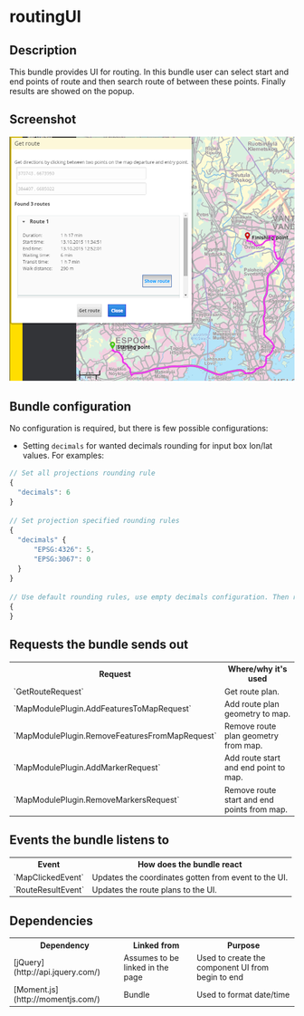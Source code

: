 # routingUI

## Description

This bundle provides UI for routing. In this bundle user can select start and end points of route and then search route of between these points. Finally results are showed on the popup.


## Screenshot

![screenshot](routingui.png)

## Bundle configuration

No configuration is required, but there is few possible configurations:

- Setting `decimals` for wanted decimals rounding for input box lon/lat values. For examples:
```javascript
// Set all projections rounding rule
{
  "decimals": 6
}

// Set projection specified rounding rules
{
  "decimals" {
      "EPSG:4326": 5,
      "EPSG:3067": 0
  }
}

// Use default rounding rules, use empty decimals configuration. Then rounding decimal are map projection unit specified
{
}

```

## Requests the bundle sends out

<table class="table">
  <tr>
    <th> Request </th><th> Where/why it's used</th>
  </tr>
  <tr>
    <td>`GetRouteRequest`</td><td> Get route plan.</td>
  </tr>
  <tr>
    <td>`MapModulePlugin.AddFeaturesToMapRequest`</td><td> Add route plan geometry to map.</td>
  </tr>
  <tr>
    <td>`MapModulePlugin.RemoveFeaturesFromMapRequest`</td><td> Remove route plan geometry from map.</td>
  </tr>
  <tr>
    <td>`MapModulePlugin.AddMarkerRequest`</td><td> Add route start and end point to map.</td>
  </tr>
  <tr>
    <td>`MapModulePlugin.RemoveMarkersRequest`</td><td> Remove route start and end points from map.</td>
  </tr>
</table>

## Events the bundle listens to

<table class="table">
  <tr>
    <th>Event</th><th>How does the bundle react</th>
  </tr>
  <tr>
    <td>`MapClickedEvent`</td><td>Updates the coordinates gotten from event to the UI.</td>
  </tr>
  <tr>
    <td>`RouteResultEvent`</td><td>Updates the route plans to the UI.</td>
  </tr>
</table>

## Dependencies

<table class="table">
  <tr>
    <th>Dependency</th><th>Linked from</th><th>Purpose</th>
  </tr>
  <tr>
    <td>[jQuery](http://api.jquery.com/)</td>
    <td>Assumes to be linked in the page</td>
    <td>Used to create the component UI from begin to end</td>
  </tr>
  <tr>
    <td>[Moment.js](http://momentjs.com/)</td>
    <td>Bundle</td>
    <td>Used to format date/time</td>
  </tr>
</table>
